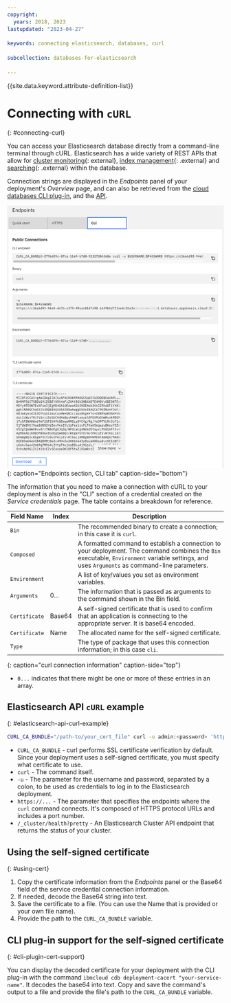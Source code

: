 ```yaml
---
copyright:
  years: 2018, 2023
lastupdated: "2023-04-27"

keywords: connecting elasticsearch, databases, curl

subcollection: databases-for-elasticsearch

---
```


{{site.data.keyword.attribute-definition-list}}

# Connecting with `cURL`
{: #connecting-curl}

You can access your Elasticsearch database directly from a command-line terminal through cURL. Elasticsearch has a wide variety of REST APIs that allow for [cluster monitoring](https://www.elastic.co/guide/en/elasticsearch/reference/current/cluster.html){: external}, [index management](https://www.elastic.co/guide/en/elasticsearch/reference/current/indices.html){: .external} and [searching](https://www.elastic.co/guide/en/elasticsearch/reference/current/search.html){: .external} within the database. 

Connection strings are displayed in the _Endpoints_ panel of your deployment's _Overview_ page, and can also be retrieved from the [cloud databases CLI plug-in](/docs/databases-cli-plugin?topic=databases-cli-plugin-cdb-reference#deployment-connections), and the [API](https://{DomainName}/apidocs/cloud-databases-api/cloud-databases-api-v5#getconnection).

![CLI Endpoints panel](images/cli-endpoints-pane.png){: caption="Endpoints section, CLI tab" caption-side="bottom"}

The information that you need to make a connection with cURL to your deployment is also in the "CLI" section of a credential created on the *Service credentials* page. The table contains a breakdown for reference.

| Field Name | Index | Description |
| ---------- | ----- | ----------- |
| `Bin` | | The recommended binary to create a connection; in this case it is `curl`. |
| `Composed` | | A formatted command to establish a connection to your deployment. The command combines the `Bin` executable, `Environment` variable settings, and uses `Arguments` as command-line parameters.
| `Environment` | | A list of key/values you set as environment variables. |
| `Arguments` | 0... | The information that is passed as arguments to the command shown in the Bin field. |
| `Certificate` | Base64 | A self-signed certificate that is used to confirm that an application is connecting to the appropriate server. It is base64 encoded. |
| `Certificate` | Name | The allocated name for the self-signed certificate. |
| `Type` | | The type of package that uses this connection information; in this case `cli`.  |
{: caption="curl connection information" caption-side="top"}

* `0...` indicates that there might be one or more of these entries in an array.

## Elasticsearch API `cURL` example
{: #elasticsearch-api-curl-example}

```sh
CURL_CA_BUNDLE="/path-to/your_cert_file" curl -u admin:<password> 'https://d5eeee66-5bc4-499a-b73b-1307848f1eac.8f7bfd8f3faa4218aec56e069eb46187.databases.appdomain.cloud:31821/_cluster/health?pretty'
```

* `CURL_CA_BUNDLE` - curl performs SSL certificate verification by default. Since your deployment uses a self-signed certificate, you must specify what certificate to use.
* `curl` - The command itself.  
* `-u` - The parameter for the username and password, separated by a colon, to be used as credentials to log in to the Elasticsearch deployment. 
* `https://...` - The parameter that specifies the endpoints where the `curl` command connects. It's composed of HTTPS protocol URLs and includes a port number.
* `/_cluster/health?pretty` - An Elasticsearch Cluster API endpoint that returns the status of your cluster. 

## Using the self-signed certificate
{: #using-cert}

1. Copy the certificate information from the _Endpoints_ panel or the Base64 field of the service credential connection information. 
2. If needed, decode the Base64 string into text. 
3. Save the certificate to a file. (You can use the Name that is provided or your own file name).
4. Provide the path to the `CURL_CA_BUNDLE` variable.

## CLI plug-in support for the self-signed certificate
{: #cli-plugin-cert-support}

You can display the decoded certificate for your deployment with the CLI plug-in with the command `ibmcloud cdb deployment-cacert "your-service-name"`. It decodes the base64 into text. Copy and save the command's output to a file and provide the file's path to the `CURL_CA_BUNDLE` variable.
